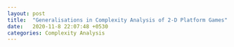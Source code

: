 ```yaml
---
layout: post
title:  "Generalisations in Complexity Analysis of 2-D Platform Games"
date:   2020-11-8 22:07:48 +0530
categories: Complexity Analysis
---
```

<object data="/assets/AnalysisAAD.pdf" width="1000" height="1000" type='application/pdf'/>


